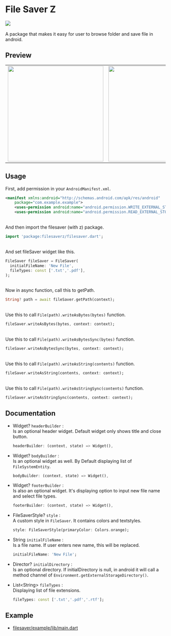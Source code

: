 # File Saver Z
<a href='https://pub.dev/packages/filesaverz'><img src='https://img.shields.io/pub/v/filesaverz.svg?logo=flutter&color=blue&style=flat-square'/></a>
\
\
A package that makes it easy for user to browse folder and save file in android.

## Preview
<table><tr><td>
  <img src='https://user-images.githubusercontent.com/45191605/164154922-7f470dbf-fd24-48d5-839e-11adb4574c40.gif' width='300'/>  
  </td><td>
  <img src='https://user-images.githubusercontent.com/45191605/164155033-6f16ebe1-eb9f-4960-b605-850f94f9b3da.png' width='300'/>
  </td></tr></table>
  
  
## Usage
First, add permission in your `AndroidManifest.xml`.
```xml
<manifest xmlns:android="http://schemas.android.com/apk/res/android"
    package="com.example.example">
    <uses-permission android:name="android.permission.WRITE_EXTERNAL_STORAGE"/>
    <uses-permission android:name="android.permission.READ_EXTERNAL_STORAGE"/>
```
\
And then import the filesaver (with z) package.
```dart
import 'package:filesaverz/filesaver.dart';
```
\
And set fileSaver widget like this.
```dart
FileSaver fileSaver = FileSaver(
  initialFileName: 'New File',
  fileTypes: const ['.txt','.pdf'],
);
```
\
Now in async function, call this to getPath.
```dart
String? path = await fileSaver.getPath(context);
```
\
Use this to call `File(path).writeAsBytes(bytes)` function.
```dart
fileSaver.writeAsBytes(bytes, context: context);
```
\
Use this to call `File(path).writeAsBytesSync(bytes)` function.
```dart
fileSaver.writeAsBytesSync(bytes, context: context);
```
\
Use this to call `File(path).writeAsString(contents)` function.
```dart
fileSaver.writeAsString(contents, context: context);
```
\
Use this to call `File(path).writeAsStringSync(contents)` function.
```dart
fileSaver.writeAsStringSync(contents, context: context);
```


## Documentation
* Widget? `headerBuilder` :\
 Is an optional header widget. Default widget only shows title and close button.
  ```dart
  headerBuilder: (context, state) => Widget(),
  ```

* Widget? `bodyBuilder` :\
 Is an optional widget as well. By Default displaying list of `FileSystemEntity`.
  ```dart
  bodyBuilder: (context, state) => Widget(),
  ```
  
* Widget? `footerBuilder` :\
Is also an optional widget. It's displaying option to input new file name and select file types.
  ```dart
  footerBuilder: (context, state) => Widget(),
  ```

* FileSaverStyle? `style` :\
 A custom style in `FileSaver`. It contains colors and textstyles.
  ```dart
  style: FileSaverStyle(primaryColor: Colors.orange);
  ```

* String `initialFileName` :\
 Is a file name. If user enters new name, this will be replaced.
  ```dart
  initialFileName: 'New File';
  ```

* Director? `initialDirectory` :\
 Is an optional directory. If initialDirectory is null, in android it will call a method channel of `Environment.getExternalStorageDirectory()`.
 
* List&lt;String&gt; `fileTypes` :\
  Displaying list of file extensions.
  ```dart
  fileTypes: const ['.txt','.pdf','.rtf'];
  ```

## Example
* <a href="https://github.com/Nialixus/filesaver/blob/master/example/lib/main.dart">filesaver/example/lib/main.dart</a>
